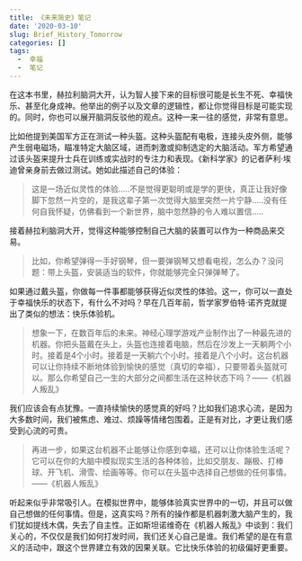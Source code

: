 ```yaml
---
title: 《未来简史》笔记
date: '2020-03-10'
slug: Brief_History_Tomorrow
categories: []
tags:
  -  幸福
  -  笔记
---
```


在这本书里，赫拉利脑洞大开，认为智人接下来的目标很可能是长生不死、幸福快乐、甚至化身成神。他举出的例子以及文章的逻辑性，都让你觉得目标是可能实现的。同时，你也可以展开脑洞反驳他的观点。这种一来一往的感觉，非常有意思。

比如他提到美国军方正在测试一种头盔。这种头盔配有电极，连接头皮外侧，能够产生弱电磁场，瞄准特定大脑区域，进而刺激或抑制选定的大脑活动。军方希望通过该头盔来提升士兵在训练或实战时的专注力和表现。《新科学家》的记者萨利·埃迪曾亲身前去做过测试。她如此描述自己的体验：

> 这是一场近似灵性的体验.....不是觉得更聪明或是学的更快，真正让我好像脚下忽然一片空的，是我这辈子第一次觉得大脑里突然一片宁静.....没有任何自我怀疑，仿佛看到一个新世界，脑中忽然静的令人难以置信.....

接着赫拉利脑洞大开，觉得这种能够控制自己大脑的装置可以作为一种商品来交易。

> 比如，你希望弹得一手好钢琴，但一要弹钢琴又想看电视，怎么办？没问题：带上头盔，安装适当的软件，你就能够完全只弹弹琴了。

如果通过戴头盔，你做每一件事都能够获得近似灵性的体验。这一，你可以一直处于幸福快乐的状态下，有什么不对吗？早在几百年前，哲学家罗伯特·诺齐克就提出了类似的想法：快乐体验机。

> 想象一下，在数百年后的未来。神经心理学游戏产业制作出了一种最先进的机器。你把头盔戴在头上，头盔也连接着电脑，然后在沙发上一天躺两个小时。接着是4个小时。接着是一天躺六个小时。接着是八个小时。这台机器可以让你持续不断地体验到愉快的感觉（真切的幸福），只要带着头盔就可以。那么你希望自己一生的大部分之间都生活在这种状态下吗？——《机器人叛乱》

我们应该会有点犹豫。一直持续愉快的感觉真的好吗？比如我们追求心流，是因为大多数时间，我们被焦虑、难过、烦躁等情绪包围着。正是有对比，才更让我们感受到心流的可贵。

> 再进一步，如果这台机器不止能够让你感到幸福，还可以让你体验生活呢？它可以在你的大脑中模拟现实生活的各种体验，比如交朋友、蹦极、打棒球、开飞机、滑雪、绘画等等。你可以在头盔中选择自己想做的任何事情。——《机器人叛乱》

听起来似乎非常吸引人。在模拟世界中，能够体验真实世界中的一切，并且可以做自己想做的任何事情。但是，这真实吗？所有的操作都是机器刺激大脑产生的，我们犹如提线木偶，失去了自主性。正如斯坦诺维奇在《机器人叛乱》中谈到：我们关心的，不仅仅是我们如何打发时间，我们还关心自己是谁。我们希望的是在有意义的活动中，跟这个世界建立有效的因果关联。它比快乐体验的初级偏好更重要。